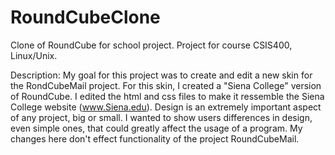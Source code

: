 # RoundCubeClone
Clone of RoundCube for school project.
Project for course CSIS400, Linux/Unix.

Description:
My goal for this project was to create and edit a new skin for the RondCubeMail project.
For this skin, I created a "Siena College" version of RoundCube. I edited the html and css
files to make it ressemble the Siena College website (www.Siena.edu). Design is an extremely 
important aspect of any project, big or small. I wanted to show users differences in design, 
even simple ones, that could greatly affect the usage of a program. My changes here don't effect 
functionality of the project RoundCubeMail.

